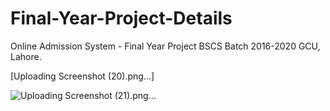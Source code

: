 # Final-Year-Project-Details
Online Admission System - Final Year Project BSCS Batch 2016-2020 GCU, Lahore.

[Uploading Screenshot (20).png…]


![Uploading Screenshot (21).png…]()

